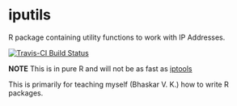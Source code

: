 # iputils

R package containing utility functions to work with IP Addresses.

[![Travis-CI Build Status](https://travis-ci.org/bhaskarvk/iputils.png?branch=master)](https://travis-ci.org/bhaskarvk/iputils)

**NOTE** This is in pure R and will not be as fast as [iptools](https://www.github.com/hrbrmstr/iptools)

This is primarily for teaching myself (Bhaskar V. K.) how to write R packages.

